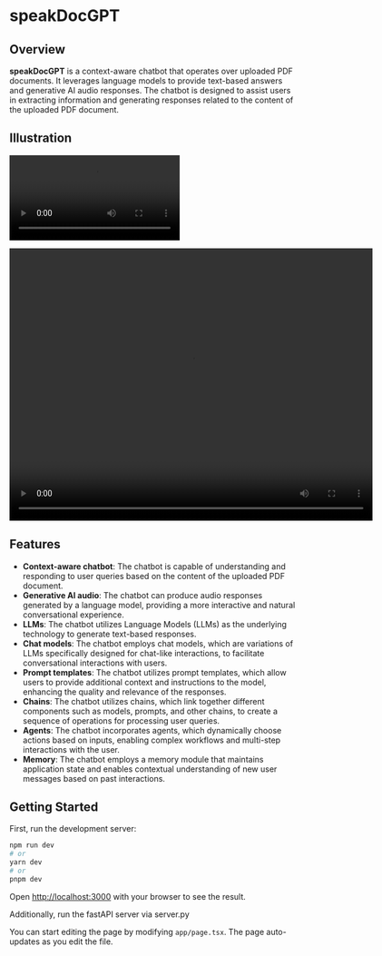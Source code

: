 # speakDocGPT

## Overview
**speakDocGPT** is a context-aware chatbot that operates over uploaded PDF documents. It leverages language models to provide text-based answers and generative AI audio responses. The chatbot is designed to assist users in extracting information and generating responses related to the content of the uploaded PDF document.

## Illustration

![Video Title](https://github.com/sumair0/speakDocGPT/blob/main/etc/speakDocGPT_illustration.mp4)

<video width="640" height="480" controls>
  <source src="https://github.com/sumair0/speakDocGPT/blob/main/etc/speakDocGPT_illustration.mp4" type="video/mp4">
</video>

## Features
- **Context-aware chatbot**: The chatbot is capable of understanding and responding to user queries based on the content of the uploaded PDF document.
- **Generative AI audio**: The chatbot can produce audio responses generated by a language model, providing a more interactive and natural conversational experience.
- **LLMs**: The chatbot utilizes Language Models (LLMs) as the underlying technology to generate text-based responses.
- **Chat models**: The chatbot employs chat models, which are variations of LLMs specifically designed for chat-like interactions, to facilitate conversational interactions with users.
- **Prompt templates**: The chatbot utilizes prompt templates, which allow users to provide additional context and instructions to the model, enhancing the quality and relevance of the responses.
- **Chains**: The chatbot utilizes chains, which link together different components such as models, prompts, and other chains, to create a sequence of operations for processing user queries.
- **Agents**: The chatbot incorporates agents, which dynamically choose actions based on inputs, enabling complex workflows and multi-step interactions with the user.
- **Memory**: The chatbot employs a memory module that maintains application state and enables contextual understanding of new user messages based on past interactions.


## Getting Started

First, run the development server:

```bash
npm run dev
# or
yarn dev
# or
pnpm dev
```

Open [http://localhost:3000](http://localhost:3000) with your browser to see the result.

Additionally, run the fastAPI server via server.py

You can start editing the page by modifying `app/page.tsx`. The page auto-updates as you edit the file.

